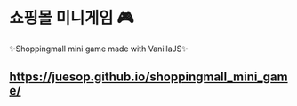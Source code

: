 # 쇼핑몰 미니게임 🎮
✨Shoppingmall mini game made with VanillaJS✨
## https://juesop.github.io/shoppingmall_mini_game/
